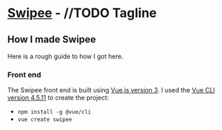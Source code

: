 # [Swipee](https://swipee.lilley.io/) - //TODO Tagline

## How I made Swipee

Here is a rough guide to how I got here.

### Front end

The Swipee front end is built using [Vue.js version 3](https://v3.vuejs.org/guide/introduction.html). I used the [Vue CLI version 4.5.11](https://cli.vuejs.org/) to create the project:

- `npm install -g @vue/cli`
- `vue create swipee`
